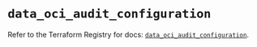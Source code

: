 # `data_oci_audit_configuration`

Refer to the Terraform Registry for docs: [`data_oci_audit_configuration`](https://registry.terraform.io/providers/oracle/oci/6.37.0/docs/data-sources/audit_configuration).
